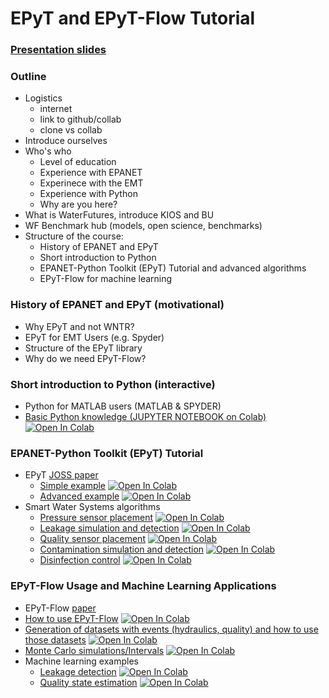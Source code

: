 # EPyT and EPyT-Flow Tutorial

### [Presentation slides](https://ucy-my.sharepoint.com/:f:/g/personal/mkiria01_ucy_ac_cy/Ej0n6JKNmY1KpDv7EYEVtmcB1uWLfCQO9Cnk5v8Jjt6IHw?e=E18hgz)

### Outline
- Logistics
  - internet
  - link to github/collab
  - clone vs collab
- Introduce ourselves
- Who's who
  - Level of education
  - Experience with EPANET
  - Experinece with the EMT
  - Experience with Python
  - Why are you here?
- What is WaterFutures, introduce KIOS and BU
- WF Benchmark hub (models, open science, benchmarks)
- Structure of the course:
  - History of EPANET and EPyT
  - Short introduction to Python
  - EPANET-Python Toolkit (EPyT) Tutorial and advanced algorithms
  - EPyT-Flow for machine learning

### History of EPANET and EPyT (motivational)
- Why EPyT and not WNTR?
- EPyT for EMT Users (e.g. Spyder)
- Structure of the EPyT library
- Why do we need EPyT-Flow?

### Short introduction to Python (interactive)
- Python for MATLAB users (MATLAB & SPYDER)
- [Basic Python knowledge (JUPYTER NOTEBOOK on Colab)](PythonCrashCourse/Python101.ipynb) <a target="_blank" href="https://colab.research.google.com/github/WaterFutures/EPyT-and-EPyT-Flow-Tutorial/blob/main/PythonCrashCourse/Python101.ipynb"><img src="https://colab.research.google.com/assets/colab-badge.svg" alt="Open In Colab"/></a>

### EPANET-Python Toolkit (EPyT) Tutorial
- EPyT [JOSS paper](https://joss.theoj.org/papers/10.21105/joss.05947)
  - [Simple example](epyt_joss_simple_example.ipynb) <a target="_blank" href="https://colab.research.google.com/github/WaterFutures/EPyT-and-EPyT-Flow-Tutorial/blob/main/epyt_joss_simple_example.ipynb"><img src="https://colab.research.google.com/assets/colab-badge.svg" alt="Open In Colab"/></a>
  - [Advanced example](epyt_joss_advance_example.ipynb) <a target="_blank" href="https://colab.research.google.com/github/WaterFutures/EPyT-and-EPyT-Flow-Tutorial/blob/main/epyt_joss_advance_example.ipynb"><img src="https://colab.research.google.com/assets/colab-badge.svg" alt="Open In Colab"/></a>  
- Smart Water Systems algorithms
  - [Pressure sensor placement](epyt_pressure_sensor_placement.ipynb) <a target="_blank" href="https://colab.research.google.com/github/WaterFutures/EPyT-and-EPyT-Flow-Tutorial/blob/main/epyt_pressure_sensor_placement.ipynb"><img src="https://colab.research.google.com/assets/colab-badge.svg" alt="Open In Colab"/></a>
  - [Leakage simulation and detection](epyt_leakage_simulation_and_detection.ipynb)  <a target="_blank" href="https://colab.research.google.com/github/WaterFutures/EPyT-and-EPyT-Flow-Tutorial/blob/main/epyt_leakage_simulation_and_detection.ipynb"><img src="https://colab.research.google.com/assets/colab-badge.svg" alt="Open In Colab"/></a>
  - [Quality sensor placement](epyt_quality_sensor_placement.ipynb) <a target="_blank" href="https://colab.research.google.com/github/WaterFutures/EPyT-and-EPyT-Flow-Tutorial/blob/main/epyt_quality_sensor_placement.ipynb"><img src="https://colab.research.google.com/assets/colab-badge.svg" alt="Open In Colab"/></a>
  - [Contamination simulation and detection](epyt_contamination_modelling_and_detection.ipynb)  <a target="_blank" href="https://colab.research.google.com/github/WaterFutures/EPyT-and-EPyT-Flow-Tutorial/blob/main/epyt_contamination_modelling_and_detection.ipynb"><img src="https://colab.research.google.com/assets/colab-badge.svg" alt="Open In Colab"/></a>
  - [Disinfection control](epyt_optimal_chlorine_dosage_scheduling.ipynb)  <a target="_blank" href="https://colab.research.google.com/github/WaterFutures/EPyT-and-EPyT-Flow-Tutorial/blob/main/epyt_optimal_chlorine_dosage_scheduling.ipynb"><img src="https://colab.research.google.com/assets/colab-badge.svg" alt="Open In Colab"/></a>

### EPyT-Flow Usage and Machine Learning Applications
- EPyT-Flow [paper](https://arxiv.org/pdf/2406.02078)
- [How to use EPyT-Flow](epytflow_intro.ipynb) <a target="_blank" href="https://colab.research.google.com/github/WaterFutures/EPyT-and-EPyT-Flow-Tutorial/blob/main/epytflow_intro.ipynb"><img src="https://colab.research.google.com/assets/colab-badge.svg" alt="Open In Colab"/></a>
- [Generation of datasets with events (hydraulics, quality) and how to use those datasets](epytflow_datageneration.ipynb) <a target="_blank" href="https://colab.research.google.com/github/WaterFutures/EPyT-and-EPyT-Flow-Tutorial/blob/main/epytflow_datageneration.ipynb"><img src="https://colab.research.google.com/assets/colab-badge.svg" alt="Open In Colab"/></a>
- [Monte Carlo simulations/Intervals](epytflow_montecarlo.ipynb) <a target="_blank" href="https://colab.research.google.com/github/WaterFutures/EPyT-and-EPyT-Flow-Tutorial/blob/main/epytflow_montecarlo.ipynb"><img src="https://colab.research.google.com/assets/colab-badge.svg" alt="Open In Colab"/></a>
- Machine learning examples
  - [Leakage detection](epytflow_leakagedetection.ipynb) <a target="_blank" href="https://colab.research.google.com/github/WaterFutures/EPyT-and-EPyT-Flow-Tutorial/blob/main/epytflow_leakagedetection.ipynb"><img src="https://colab.research.google.com/assets/colab-badge.svg" alt="Open In Colab"/></a>
  - [Quality state estimation](epytflow_quality.ipynb) <a target="_blank" href="https://colab.research.google.com/github/WaterFutures/EPyT-and-EPyT-Flow-Tutorial/blob/main/epytflow_quality.ipynb"><img src="https://colab.research.google.com/assets/colab-badge.svg" alt="Open In Colab"/></a>

